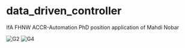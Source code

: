 # data_driven_controller
IfA FHNW ACCR-Automation PhD position application of Mahdi Nobar

![G2](https://user-images.githubusercontent.com/44223239/120083467-22383300-c0c9-11eb-8574-80f56e6bb58d.png)
![G4](https://user-images.githubusercontent.com/44223239/120083473-2b290480-c0c9-11eb-9b77-f6497735b759.png)
